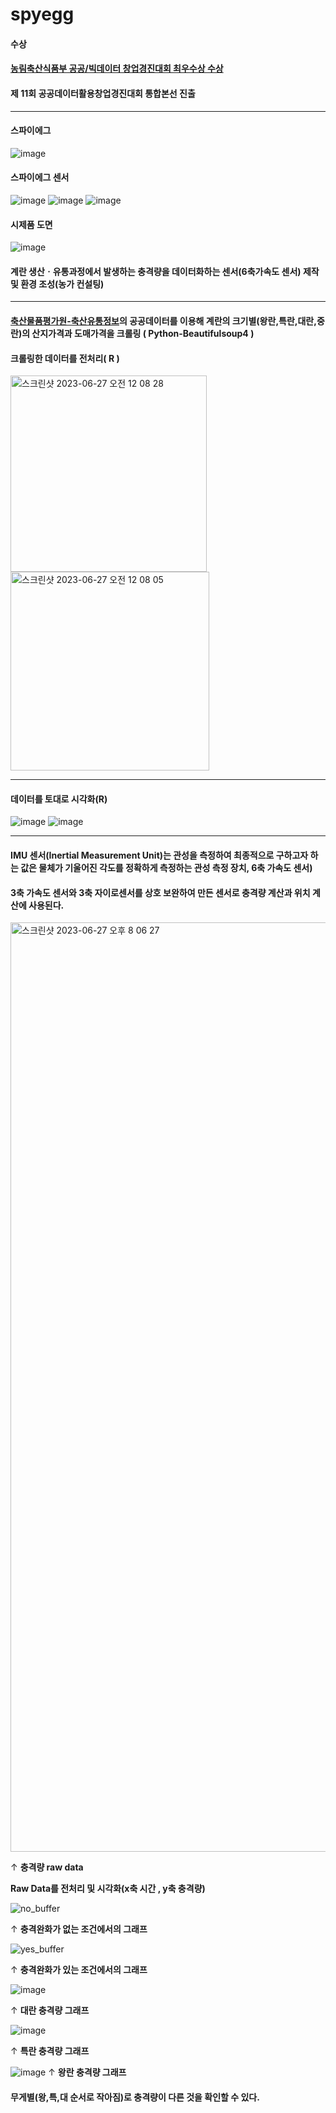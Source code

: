 # spyegg

#### 수상

#### [농림축산식품부 공공/빅데이터 창업경진대회 최우수상 수상](http://www.agrinet.co.kr/news/articleView.html?idxno=320467)

#### 제 11회 공공데이터활용창업경진대회 통합본선 진출

---

#### 스파이에그 
![image](https://github.com/Spyegg/spyegg/assets/86904141/4983b2df-b081-4022-8879-08667aba6f81)

#### 스파이에그 센서
![image](https://github.com/Spyegg/spyegg/assets/86904141/fa690f60-b000-4005-9506-bedbff3cc3db)
![image](https://github.com/Spyegg/spyegg/assets/86904141/9a8f2262-5aef-4058-af19-476b7115c347)
![image](https://github.com/Spyegg/spyegg/assets/86904141/20a75402-9253-47cc-a437-34b83a09f7f7)

#### 시제품 도면
![image](https://github.com/Spyegg/spyegg/assets/86904141/39441618-1d3f-41e7-a2ed-f055160fe467)


#### 계란 생산ㆍ유통과정에서 발생하는 충격량을 데이터화하는 센서(6축가속도 센서) 제작 및 환경 조성(농가 컨설팅)

---

#### [축산물품평가원-축산유통정보](https://www.ekapepia.com/priceStat/poultry/periodMarketEggPrice.do?menuId=menu100027&boardInfoNo=)의 공공데이터를 이용해 계란의 크기별(왕란,특란,대란,중란)의 산지가격과 도매가격을 크롤링 ( Python-Beautifulsoup4 )

#### 

#### 크롤링한 데이터를 전처리( R )

<img width="314" alt="스크린샷 2023-06-27 오전 12 08 28" src="https://github.com/seungwoolee-222/spyegg/assets/86904141/c24f7121-80e9-4e5e-ae92-adf5f884bc59">

<img width="318" alt="스크린샷 2023-06-27 오전 12 08 05" src="https://github.com/seungwoolee-222/spyegg/assets/86904141/e6c9da7c-7de6-41a5-8d42-f1e7f758db4a">

--- 

#### 데이터를 토대로 시각화(R)

![image](https://github.com/seungwoolee-222/spyegg/assets/86904141/0e5f82d2-a71d-4b9c-b357-53c5da767230)
![image](https://github.com/seungwoolee-222/spyegg/assets/86904141/04171f78-f194-410c-8173-06b4852f8f73)

---

#### IMU 센서(Inertial Measurement Unit)는 관성을 측정하여 최종적으로 구하고자 하는 값은 물체가 기울어진 각도를 정확하게 측정하는 관성 측정 장치, 6축 가속도 센서)
#### 3축 가속도 센서와 3축 자이로센서를 상호 보완하여 만든 센서로 충격량 계산과 위치 계산에 사용된다.

<img width="1487" alt="스크린샷 2023-06-27 오후 8 06 27" src="https://github.com/seungwoolee-222/spyegg/assets/86904141/5454eafd-c891-46c5-a3a0-898475040fc3">

&uparrow; **충격량 raw data**


**Raw Data를 전처리 및 시각화(x축 시간 , y축 충격량)**

![no_buffer](https://github.com/seungwoolee-222/spyegg/assets/86904141/d5401bb8-6ca9-4eaa-9855-631e6fc3174a)


&uparrow; **충격완화가 없는 조건에서의 그래프**

![yes_buffer](https://github.com/seungwoolee-222/spyegg/assets/86904141/4d45d275-9a72-4b1f-9e3a-e65260867a2b)


&uparrow; **충격완화가 있는 조건에서의 그래프**



![image](https://github.com/seungwoolee-222/spyegg/assets/86904141/5f07c940-bdc7-4bd9-abc8-e5815f92a9e7)

&uparrow; **대란 충격량 그래프**

![image](https://github.com/seungwoolee-222/spyegg/assets/86904141/268289a8-c065-421e-a98e-fc52f4c8e249)

&uparrow; **특란 충격량 그래프**

![image](https://github.com/seungwoolee-222/spyegg/assets/86904141/1201a8f4-a1dd-438b-b423-928eb1ebd833)
&uparrow; **왕란 충격량 그래프**

#### 무게별(왕,특,대 순서로 작아짐)로 충격량이 다른 것을 확인할 수 있다.





